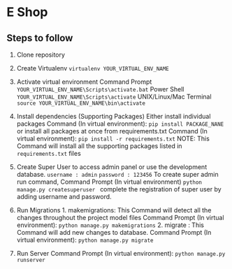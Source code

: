 # E Shop
## Steps to follow 
1.  Clone repository
2.  Create Virtualenv 
        ```virtualenv YOUR_VIRTUAL_ENV_NAME ```
    
3.  Activate virtual environment
        Command Prompt
            ``` YOUR_VIRTUAL_ENV_NAME\Scripts\activate.bat ```
        Power Shell
            ``` YOUR_VIRTUAL_ENV_NAME\Scripts\activate ```
        UNIX/Linux/Mac Terminal
            ``` source YOUR_VIRTUAL_ENV_NAME\bin\activate ```
5.  Install dependencies (Supporting Packages)
        Either install individual packages
            Command (In virtual environment):
            ``` pip install PACKAGE_NANE ```
        or install all packages at once from requirements.txt
            Command (In virtual environment):
            ``` pip install -r requirements.txt ```
            NOTE: This Command will install all the supporting packages listed in `requirements.txt` files
            
7.  Create Super User to access admin panel or use the development database.
        `username : admin`
        `password : 123456`
        To create super admin run command, 
        Command Prompt (In virtual environment)
            ```python manage.py createsuperuser ```
        complete the registration of super user by adding username and password.
        
9.  Run Migrations
        1. makemigrations: This Command will detect all the changes throughout the project model files
            Command Prompt (In virtual environment):
           ``` python manage.py makemigrations ```
        2. migrate : This Command will add new changes to database.
            Command Prompt (In virtual environment):
    ``` python manage.py migrate ```
10.  Run Server
        Command Prompt (In virtual environment):
        ```python manage.py runserver   ```
